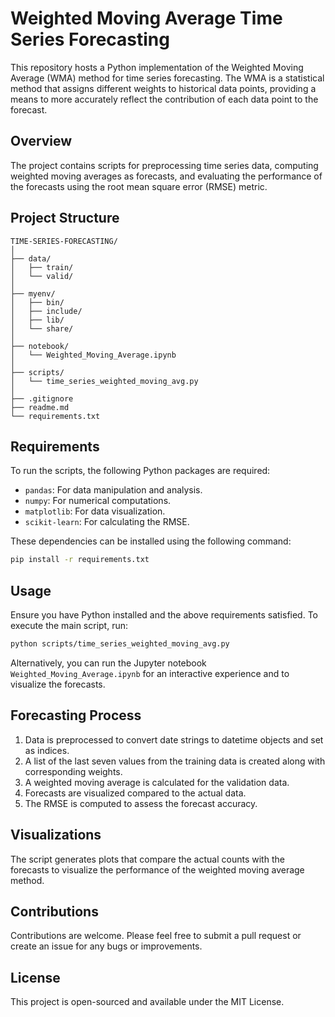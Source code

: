 
# Weighted Moving Average Time Series Forecasting

This repository hosts a Python implementation of the Weighted Moving Average (WMA) method for time series forecasting. The WMA is a statistical method that assigns different weights to historical data points, providing a means to more accurately reflect the contribution of each data point to the forecast.

## Overview

The project contains scripts for preprocessing time series data, computing weighted moving averages as forecasts, and evaluating the performance of the forecasts using the root mean square error (RMSE) metric.

## Project Structure

```
TIME-SERIES-FORECASTING/
│
├── data/
│   ├── train/
│   └── valid/
│
├── myenv/
│   ├── bin/
│   ├── include/
│   ├── lib/
│   └── share/
│
├── notebook/
│   └── Weighted_Moving_Average.ipynb
│
├── scripts/
│   └── time_series_weighted_moving_avg.py
│
├── .gitignore
├── readme.md
└── requirements.txt
```

## Requirements

To run the scripts, the following Python packages are required:
- `pandas`: For data manipulation and analysis.
- `numpy`: For numerical computations.
- `matplotlib`: For data visualization.
- `scikit-learn`: For calculating the RMSE.

These dependencies can be installed using the following command:
```sh
pip install -r requirements.txt
```

## Usage

Ensure you have Python installed and the above requirements satisfied. To execute the main script, run:
```sh
python scripts/time_series_weighted_moving_avg.py
```

Alternatively, you can run the Jupyter notebook `Weighted_Moving_Average.ipynb` for an interactive experience and to visualize the forecasts.

## Forecasting Process

1. Data is preprocessed to convert date strings to datetime objects and set as indices.
2. A list of the last seven values from the training data is created along with corresponding weights.
3. A weighted moving average is calculated for the validation data.
4. Forecasts are visualized compared to the actual data.
5. The RMSE is computed to assess the forecast accuracy.

## Visualizations

The script generates plots that compare the actual counts with the forecasts to visualize the performance of the weighted moving average method.

## Contributions

Contributions are welcome. Please feel free to submit a pull request or create an issue for any bugs or improvements.

## License

This project is open-sourced and available under the MIT License.

